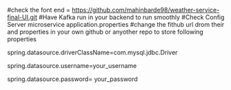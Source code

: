 #check the font end =  https://github.com/mahinbarde98/weather-service-final-UI.git
#Have Kafka run in your backend to run smoothly
#Check Config Server microservice application.properties
#change the fithub url drom their and properties in your own github or anyother repo to store following properties


spring.datasource.driverClassName=com.mysql.jdbc.Driver

spring.datasource.username=your_username

spring.datasource.password= your_password
